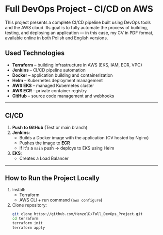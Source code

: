 # Full DevOps Project – CI/CD on AWS

This project presents a complete CI/CD pipeline built using DevOps tools and the AWS cloud. Its goal is to fully automate the process of building, testing, and deploying an application — in this case, my CV in PDF format, available online in both Polish and English versions.

## Used Technologies

- **Terraform** – building infrastructure in AWS (EKS, IAM, ECR, VPC)
- **Jenkins** – CI/CD pipeline automation  
- **Docker** – application building and containerization  
- **Helm** – Kubernetes deployment management  
- **AWS EKS** – managed Kubernetes cluster  
- **AWS ECR** – private container registry  
- **GitHub** – source code management and webhooks  

---

## CI/CD

1. **Push to GitHub** (Test or main branch)
2. **Jenkins**:
   - Builds a Docker image with the application (CV hosted by Nginx)
   - Pushes the image to **ECR**
   - If it's a `main` push → deploys to EKS using Helm
3. **EKS**:
   - Creates a Load Balancer
---

## How to Run the Project Locally

1. Install:
   - Terraform
   - AWS CLI + run command (`aws configure`)
2. Clone repository:
   ```bash
   git clone https://github.com/HenzelD/Full_DevOps_Project.git
   cd terraform
   terraform init
   terraform apply

